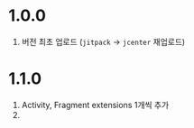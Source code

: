 # 1.0.0
1. 버전 최초 업로드 (`jitpack` -> `jcenter` 재업로드)

# 1.1.0
1. Activity, Fragment extensions 1개씩 추가
2. 
